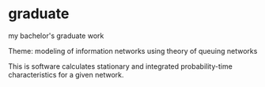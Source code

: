 # graduate
my bachelor's graduate work

Theme: modeling of information networks using theory of queuing networks

This is software calculates stationary and integrated probability-time characteristics for a given network.

